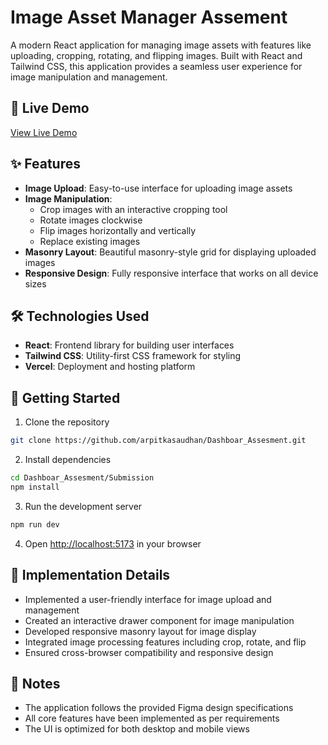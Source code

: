 # Image Asset Manager Assement

A modern React application for managing image assets with features like uploading, cropping, rotating, and flipping images. Built with React and Tailwind CSS, this application provides a seamless user experience for image manipulation and management.

## 🌟 Live Demo
[View Live Demo](https://dashboar-assesment.vercel.app/)

## ✨ Features

- **Image Upload**: Easy-to-use interface for uploading image assets
- **Image Manipulation**: 
  - Crop images with an interactive cropping tool
  - Rotate images clockwise
  - Flip images horizontally and vertically
  - Replace existing images
- **Masonry Layout**: Beautiful masonry-style grid for displaying uploaded images
- **Responsive Design**: Fully responsive interface that works on all device sizes

## 🛠️ Technologies Used

- **React**: Frontend library for building user interfaces
- **Tailwind CSS**: Utility-first CSS framework for styling
- **Vercel**: Deployment and hosting platform


## 🚀 Getting Started

1. Clone the repository
```bash
git clone https://github.com/arpitkasaudhan/Dashboar_Assesment.git
```

2. Install dependencies
```bash
cd Dashboar_Assesment/Submission
npm install
```

3. Run the development server
```bash
npm run dev
```

4. Open [http://localhost:5173]((http://localhost:5173)) in your browser

## 🎯 Implementation Details

- Implemented a user-friendly interface for image upload and management
- Created an interactive drawer component for image manipulation
- Developed responsive masonry layout for image display
- Integrated image processing features including crop, rotate, and flip
- Ensured cross-browser compatibility and responsive design

## 📝 Notes

- The application follows the provided Figma design specifications
- All core features have been implemented as per requirements
- The UI is optimized for both desktop and mobile views
